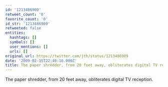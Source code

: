 ```yaml
---
id: '1213486909'
retweet_count: '0'
favorite_count: '0'
id_str: '1213486909'
retweeted: false
entities:
  hashtags: []
  symbols: []
  user_mentions: []
  urls: []
original_url: https://twitter.com/jth/status/1213486909
date: '2009-02-15T22:40:16.000Z'
title: The paper shredder, from 20 feet away, obliterates digital TV reception.
---
```


The paper shredder, from 20 feet away, obliterates digital TV reception.